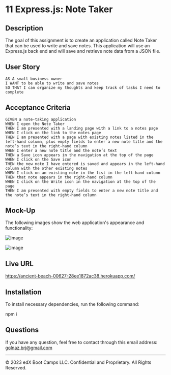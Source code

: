 # 11 Express.js: Note Taker

## Description

The goal of this assignment is to create an application called Note Taker that can be used to write and save notes. This application will use an Express.js back end and will save and retrieve note data from a JSON file.

## User Story

```
AS A small business owner
I WANT to be able to write and save notes
SO THAT I can organize my thoughts and keep track of tasks I need to complete
```


## Acceptance Criteria

```
GIVEN a note-taking application
WHEN I open the Note Taker
THEN I am presented with a landing page with a link to a notes page
WHEN I click on the link to the notes page
THEN I am presented with a page with existing notes listed in the left-hand column, plus empty fields to enter a new note title and the note’s text in the right-hand column
WHEN I enter a new note title and the note’s text
THEN a Save icon appears in the navigation at the top of the page
WHEN I click on the Save icon
THEN the new note I have entered is saved and appears in the left-hand column with the other existing notes
WHEN I click on an existing note in the list in the left-hand column
THEN that note appears in the right-hand column
WHEN I click on the Write icon in the navigation at the top of the page
THEN I am presented with empty fields to enter a new note title and the note’s text in the right-hand column
```

## Mock-Up

The following images show the web application's appearance and functionality:

![image](https://github.com/Golnaz8/Note-taker-express-project/assets/133593128/3db169f5-7042-4f7b-a2a8-1fa5aea09e26)

![image](https://github.com/Golnaz8/Note-taker-express-project/assets/133593128/93610e35-1f31-4aca-bae6-b40465989682)


## Live URL

https://ancient-beach-00627-28ee1872ac38.herokuapp.com/


## Installation

To install necessary dependencies, run the following command:

npm i 

## Questions

If you have any question, feel free to contact through this email address: golnaz.brj@gmail.com

---

© 2023 edX Boot Camps LLC. Confidential and Proprietary. All Rights Reserved.